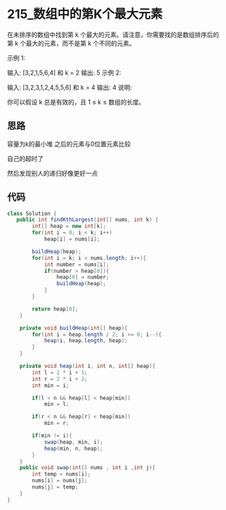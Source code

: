# 215_数组中的第K个最大元素

在未排序的数组中找到第 k 个最大的元素。请注意，你需要找的是数组排序后的第 k 个最大的元素，而不是第 k 个不同的元素。

示例 1:

输入: [3,2,1,5,6,4] 和 k = 2
输出: 5
示例 2:

输入: [3,2,3,1,2,4,5,5,6] 和 k = 4
输出: 4
说明:

你可以假设 k 总是有效的，且 1 ≤ k ≤ 数组的长度。



## 思路

容量为k的最小堆 之后的元素与0位置元素比较

自己的超时了 

然后发现别人的递归好像更好一点

## 代码

```java
class Solution {
   public int findKthLargest(int[] nums, int k) {
        int[] heap = new int[k];
        for(int i = 0; i < k; i++)
            heap[i] = nums[i];

        buildHeap(heap);
        for(int i = k; i < nums.length; i++){
            int number = nums[i];
            if(number > heap[0]){
                heap[0] = number;
                buildHeap(heap);
            }
        }

        return heap[0];
    }

    private void buildHeap(int[] heap){
        for(int i = heap.length / 2; i >= 0; i--){
            heap(i, heap.length, heap);
        }
    }

    private void heap(int i, int n, int[] heap){
        int l = 2 * i + 1;
        int r = 2 * i + 2;
        int min = i;

        if(l < n && heap[l] < heap[min])
            min = l;

        if(r < n && heap[r] < heap[min])
            min = r;

        if(min != i){
            swap(heap, min, i);
            heap(min, n, heap);
        }
    }
    public void swap(int[] nums , int i ,int j){
        int temp = nums[i];
        nums[i] = nums[j];
        nums[j] = temp;
    }
}
```

